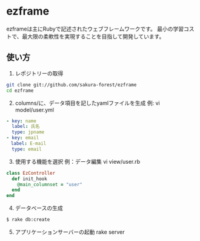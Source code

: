 # ezframe

ezframeは主にRubyで記述されたウェブフレームワークです。
最小の学習コストで、最大限の柔軟性を実現することを目指して開発しています。

## 使い方

1. レポジトリーの取得
```sh
git clone git://github.com/sakura-forest/ezframe
cd ezframe
```
2. columns/に、データ項目を記したyamlファイルを生成
  例: vi model/user.yml

```yaml
- key: name
  label: 氏名
  type: jpname
- key: email
　label: E-mail
  type: email
```

3. 使用する機能を選択
  例：データ編集 vi view/user.rb

```ruby
class EzController
  def init_hook
    @main_columnset = "user"
  end
end
```
  
4. データベースの生成
```sh
$ rake db:create
```

5. アプリケーションサーバーの起動
rake server

